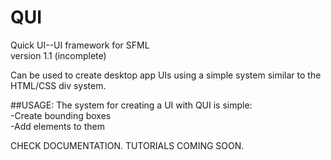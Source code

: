 # QUI
Quick UI--UI framework for SFML\
version 1.1 (incomplete)

Can be used to create desktop app UIs using a simple system similar to the HTML/CSS div system.

##USAGE:
The system for creating a UI with QUI is simple:\
-Create bounding boxes\
-Add elements to them

CHECK DOCUMENTATION. TUTORIALS COMING SOON.

